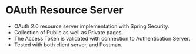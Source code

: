# OAuth Resource Server

- OAuth 2.0 resource server implementation with Spring Security.
- Collection of Public as well as Private pages.
- The Access Token is validated with connection to Authentication Server.
- Tested with both client server, and Postman.